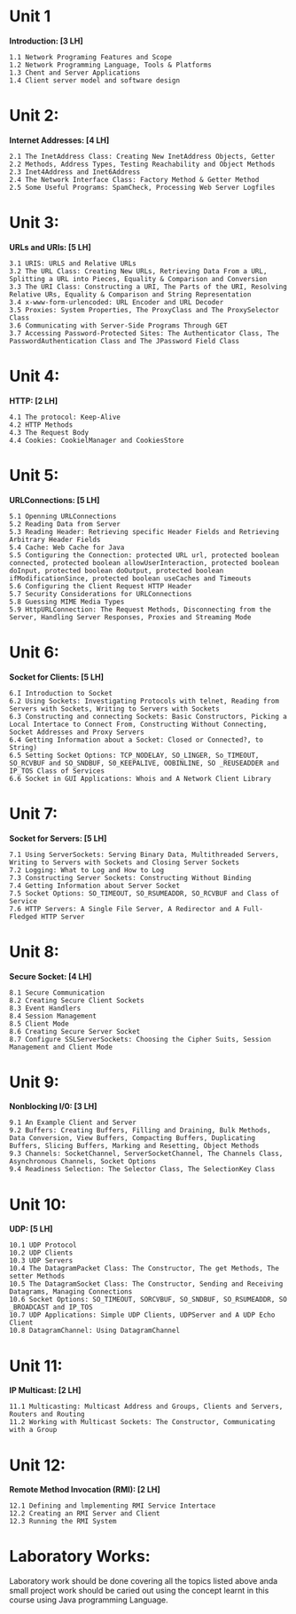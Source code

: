 # Unit 1

<p align="justify">

<b>Introduction: [3 LH]</b> 

    1.1 Network Programing Features and Scope
    1.2 Network Programming Language, Tools & Platforms
    1.3 Chent and Server Applications
    1.4 Client server model and software design
</p>

# Unit 2:

<p align="justify">

<b>Internet Addresses: [4 LH]</b>

    2.1 The InetAddress Class: Creating New InetAddress Objects, Getter
    2.2 Methods, Address Types, Testing Reachability and Object Methods
    2.3 Inet4Address and Inet6Address
    2.4 The Network Interface Class: Factory Method & Getter Method
    2.5 Some Useful Programs: SpamCheck, Processing Web Server Logfiles
</p>

# Unit 3:

<p align="justify">

<b>URLs and URls: [5 LH]</b>

    3.1 URIS: URLS and Relative URLs
    3.2 The URL Class: Creating New URLs, Retrieving Data From a URL, Splitting a URL into Pieces, Equality & Comparison and Conversion
    3.3 The URI Class: Constructing a URI, The Parts of the URI, Resolving Relative URs, Equality & Comparison and String Representation
    3.4 x-www-form-urlencoded: URL Encoder and URL Decoder
    3.5 Proxies: System Properties, The ProxyClass and The ProxySelector Class
    3.6 Communicating with Server-Side Programs Through GET
    3.7 Accessing Password-Protected Sites: The Authenticator Class, The PasswordAuthentication Class and The JPassword Field Class
</p>

# Unit 4:

<p align="justify">

<b>HTTP: [2 LH]</b>

    4.1 The protocol: Keep-Alive
    4.2 HTTP Methods
    4.3 The Request Body
    4.4 Cookies: CookielManager and CookiesStore
</p>

# Unit 5:

<p align="justify">

<b>URLConnections: [5 LH]</b>

    5.1 Openning URLConnections
    5.2 Reading Data from Server
    5.3 Reading Header: Retrieving specific Header Fields and Retrieving Arbitrary Header Fields
    5.4 Cache: Web Cache for Java
    S.5 Contiguring the Connection: protected URL url, protected boolean connected, protected boolean allowUserInteraction, protected boolean doInput, protected boolean doOutput, protected boolean ifModificationSince, protected boolean useCaches and Timeouts
    5.6 Configuring the Client Request HTTP Header
    5.7 Security Considerations for URLConnections
    5.8 Guessing MIME Media Types
    5.9 HttpURLConnection: The Request Methods, Disconnecting from the Server, Handling Server Responses, Proxies and Streaming Mode
</p>

# Unit 6:

<p align="justify">

<b>Socket for Clients: [5 LH]</b>

    6.I Introduction to Socket
    6.2 Using Sockets: Investigating Protocols with telnet, Reading from Servers with Sockets, Writing to Servers with Sockets
    6.3 Constructing and connecting Sockets: Basic Constructors, Picking a Local Intertace to Connect From, Constructing Without Connecting, Socket Addresses and Proxy Servers
    6.4 Getting Information about a Socket: Closed or Connected?, to String)
    6.5 Setting Socket Options: TCP_NODELAY, SO_LINGER, So_TIMEOUT, SO_RCVBUF and SO_SNDBUF, S0_KEEPALIVE, OOBINLINE, SO _REUSEADDER and IP_TOS Class of Services
    6.6 Socket in GUI Applications: Whois and A Network Client Library
</p>

# Unit 7:

<p align="justify">

<b>Socket for Servers: [5 LH]</b>

    7.1 Using ServerSockets: Serving Binary Data, Multithreaded Servers, Writing to Servers with Sockets and Closing Server Sockets
    7.2 Logging: What to Log and How to Log
    7.3 Constructing Server Sockets: Constructing Without Binding
    7.4 Getting Information about Server Socket
    7.5 Socket Options: SO_TIMEOUT, SO_RSUMEADDR, SO_RCVBUF and Class of Service
    7.6 HTTP Servers: A Single File Server, A Redirector and A Full-Fledged HTTP Server
</p>

# Unit 8:

<p align="justify">

<b>Secure Socket: [4 LH]</b>

    8.1 Secure Communication
    8.2 Creating Secure Client Sockets
    8.3 Event Handlers
    8.4 Session Management
    8.5 Client Mode
    8.6 Creating Secure Server Socket
    8.7 Configure SSLServerSockets: Choosing the Cipher Suits, Session Management and Client Mode
</p>

# Unit 9:

<p align="justify">

<b>Nonblocking I/0: [3 LH]</b>

    9.1 An Example Client and Server
    9.2 Buffers: Creating Buffers, Filling and Draining, Bulk Methods, Data Conversion, View Buffers, Compacting Buffers, Duplicating Buffers, Slicing Buffers, Marking and Resetting, Object Methods
    9.3 Channels: SocketChannel, ServerSocketChannel, The Channels Class, Asynchronous Channels, Socket Options
    9.4 Readiness Selection: The Selector Class, The SelectionKey Class
</p>

# Unit 10:

<p align="justify">

<b>UDP: [5 LH]</b>

    10.1 UDP Protocol
    10.2 UDP Clients
    10.3 UDP Servers
    10.4 The DatagramPacket Class: The Constructor, The get Methods, The setter Methods
    10.5 The DatagramSocket Class: The Constructor, Sending and Receiving Datagrams, Managing Connections
    10.6 Socket Options: SO_TIMEOUT, SORCVBUF, SO_SNDBUF, SO_RSUMEADDR, SO _BROADCAST and IP_TOS
    10.7 UDP Applications: Simple UDP Clients, UDPServer and A UDP Echo Client
    10.8 DatagramChannel: Using DatagramChannel
</p>

# Unit 11:

<p align="justify">

<b>IP Multicast: [2 LH]</b>

    11.1 Multicasting: Multicast Address and Groups, Clients and Servers, Routers and Routing
    11.2 Working with Multicast Sockets: The Constructor, Communicating with a Group

</p>

# Unit 12:

<p align="justify">

<b>Remote Method Invocation (RMI): [2 LH]</b>

    12.1 Defining and lmplementing RMI Service Intertace
    12.2 Creating an RMI Server and Client
    12.3 Running the RMI System
</p>

# Laboratory Works:

<p align="justify">

Laboratory work should be done covering all the topics listed above anda small project work should be caried out using the concept learnt in this course using Java programming Language.

</p>
